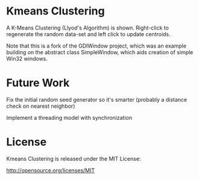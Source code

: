 Kmeans Clustering
=================

A K-Means Clustering (Llyod's Algorithm) is shown. Right-click to regenerate the random data-set and left click to update centroids.  
 
Note that this is a fork of the GDIWindow project, which was an example building on the abstract class SimpleWindow, which aids creation of simple Win32 windows.  
 

Future Work
===========

Fix the initial random seed generator so it's smarter (probably a distance check on nearest neighbor)  

Implement a threading model with synchronization

License
=======
Kmeans Clustering is released under the MIT License:  

http://opensource.org/licenses/MIT